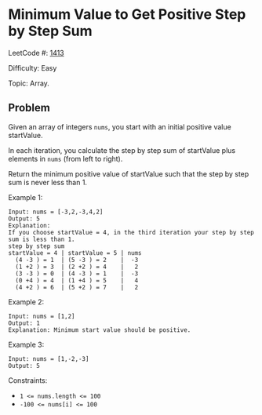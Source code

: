 # Minimum Value to Get Positive Step by Step Sum

LeetCode #: [1413](https://leetcode.com/problems/minimum-value-to-get-positive-step-by-step-sum/)

Difficulty: Easy

Topic: Array.

## Problem

Given an array of integers `nums`, you start with an initial positive value startValue.

In each iteration, you calculate the step by step sum of startValue plus elements in `nums` (from left to right).

Return the minimum positive value of startValue such that the step by step sum is never less than 1.

Example 1:

```text
Input: nums = [-3,2,-3,4,2]
Output: 5
Explanation:
If you choose startValue = 4, in the third iteration your step by step sum is less than 1.
step by step sum
startValue = 4 | startValue = 5 | nums
  (4 -3 ) = 1  | (5 -3 ) = 2    |  -3
  (1 +2 ) = 3  | (2 +2 ) = 4    |   2
  (3 -3 ) = 0  | (4 -3 ) = 1    |  -3
  (0 +4 ) = 4  | (1 +4 ) = 5    |   4
  (4 +2 ) = 6  | (5 +2 ) = 7    |   2
```

Example 2:

```text
Input: nums = [1,2]
Output: 1
Explanation: Minimum start value should be positive.
```

Example 3:

```text
Input: nums = [1,-2,-3]
Output: 5
```

Constraints:

- `1 <= nums.length <= 100`
- `-100 <= nums[i] <= 100`
